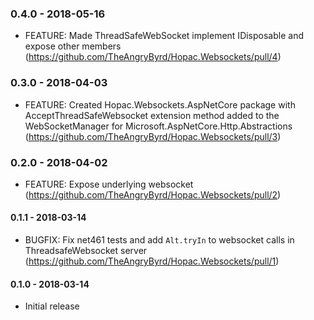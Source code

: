 ### 0.4.0 - 2018-05-16
* FEATURE: Made ThreadSafeWebSocket implement IDisposable and expose other members (https://github.com/TheAngryByrd/Hopac.Websockets/pull/4)

### 0.3.0 - 2018-04-03
* FEATURE: Created Hopac.Websockets.AspNetCore package with AcceptThreadSafeWebsocket extension method added to the WebSocketManager for Microsoft.AspNetCore.Http.Abstractions (https://github.com/TheAngryByrd/Hopac.Websockets/pull/3)

### 0.2.0 - 2018-04-02
* FEATURE: Expose underlying websocket (https://github.com/TheAngryByrd/Hopac.Websockets/pull/2)

#### 0.1.1 - 2018-03-14
* BUGFIX: Fix net461 tests and add `Alt.tryIn` to websocket calls in ThreadsafeWebsocket server (https://github.com/TheAngryByrd/Hopac.Websockets/pull/1)

#### 0.1.0 - 2018-03-14
* Initial release
